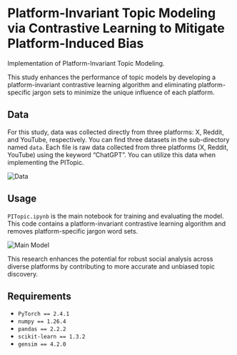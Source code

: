 # Platform-Invariant Topic Modeling via Contrastive Learning to Mitigate Platform-Induced Bias


Implementation of Platform-Invariant Topic Modeling. 

This study enhances the performance of topic models by developing a platform-invariant contrastive learning algorithm and eliminating platform-specific jargon sets to minimize the unique influence of each platform.

## Data

For this study, data was collected directly from three platforms: X, Reddit, and YouTube, respectively. You can find three datasets in the sub-directory named `data`. Each file is raw data collected from three platforms (X, Reddit, YouTube) using the keyword “ChatGPT”. You can utilize this data when implementing the PITopic.

![Data](https://github.com/user-attachments/assets/fb061bce-9e87-4193-be6e-8802719c2b91)


## Usage

`PITopic.ipynb` is the main notebook for training and evaluating the model. This code contains a platform-invariant contrastive learning algorithm and removes platform-specific jargon word sets.

![Main Model](Platform-Invariant-Topic-Modeling/image/PITopic_main_model.jpg)


This research enhances the potential for robust social analysis across diverse platforms by contributing to more accurate and unbiased topic discovery.

## Requirements

- `PyTorch == 2.4.1`
- `numpy == 1.26.4`
- `pandas == 2.2.2`
- `scikit-learn == 1.3.2`
- `gensim == 4.2.0`
